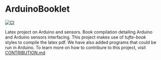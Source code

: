 # ArduinoBooklet
[![CI](https://github.com/robocek/ArduinoBooklet/actions/workflows/main.yml/badge.svg?branch=main)](https://github.com/robocek/ArduinoBooklet/actions/workflows/main.yml)


Latex project on Arduino and sensors. Book compilation detailing Arduino and Arduino sensors interfacing. This project makes use of *tufte-book* styles to compile the latex pdf. We have also added programs that could be run in Arduino. To learn more on how to contribure to this project, visit [CONTRIBUTION.md](CONTRIBUTION.md)
